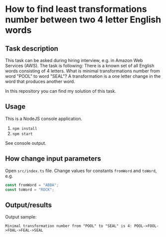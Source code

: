 # How to find least transformations number between two 4 letter English words
## Task description
This task can be asked during hiring interview, e.g. in Amazon Web Services (AWS). 
The task is following:
There is a known set of all English words consisting of 4 letters.
What is minimal transformations number from word "POOL" to word "SEAL"?
A transformation is a one letter change in the word that produces another word.

In this repository you can find my solution of this task.

## Usage
This is a NodeJS console application.
1. `npm install`
2. `npm start`

See console output.

## How change input parameters
Open `src/index.ts` file. Change values for constants `fromWord` and `toWord`, e.g.
```typescript
const fromWord = "ABBA";
const toWord = "ROCK";
```

## Output/results
Output sample:
```
Minimal transformation number from "POOL" to "SEAL" is 4: POOL->FOOL->FOAL->FEAL->SEAL
```